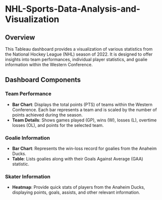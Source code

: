 # NHL-Sports-Data-Analysis-and-Visualization

## Overview
This Tableau dashboard provides a visualization of various statistics from the National Hockey League (NHL) season of 2022. It is designed to offer insights into team performances, individual player statistics, and goalie information within the Western Conference.

## Dashboard Components

### Team Performance
- **Bar Chart**: Displays the total points (PTS) of teams within the Western Conference. Each bar represents a team and is scaled by the number of points achieved during the season.
- **Team Details**: Shows games played (GP), wins (W), losses (L), overtime losses (OL), and points for the selected team.

### Goalie Information
- **Bar Chart**: Represents the win-loss record for goalies from the Anaheim Ducks.
- **Table**: Lists goalies along with their Goals Against Average (GAA) statistic.

### Skater Information
- **Heatmap**: Provide quick stats of players from the Anaheim Ducks, displaying points, goals, assists, and other relevant information.

